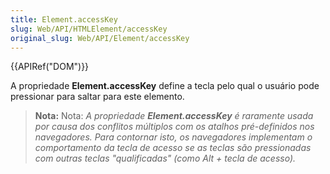 ```yaml
---
title: Element.accessKey
slug: Web/API/HTMLElement/accessKey
original_slug: Web/API/Element/accessKey
---
```

{{APIRef("DOM")}}

A propriedade **Element.accessKey** define a tecla pelo qual o usuário pode pressionar para saltar para este elemento.

> **Nota:** Nota: _A propriedade **Element.accessKey** é raramente usada por causa dos conflitos múltiplos com os atalhos pré-definidos nos navegadores. Para contornar isto, os navegadores implementam o comportamento da tecla de acesso se as teclas são pressionadas com outras teclas "qualificadas" (como Alt + tecla de acesso)._
